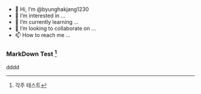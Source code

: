 - 👋 Hi, I’m @byunghakjang1230
- 👀 I’m interested in ...
- 🌱 I’m currently learning ...
- 💞️ I’m looking to collaborate on ...
- 📫 How to reach me ...

### MarkDown Test [^top]
dddd

[^top]: 각주 테스트

<!---
byunghakjang1230/byunghakjang1230 is a ✨ special ✨ repository because its `README.md` (this file) appears on your GitHub profile.
You can click the Preview link to take a look at your changes.
--->
